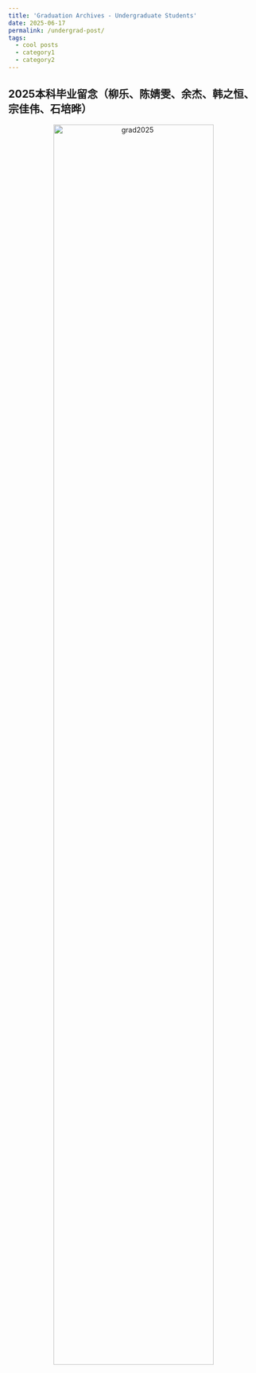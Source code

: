```yaml
---
title: 'Graduation Archives - Undergraduate Students'
date: 2025-06-17
permalink: /undergrad-post/
tags:
  - cool posts
  - category1
  - category2
---
```



## 2025本科毕业留念（柳乐、陈婧雯、余杰、韩之恒、宗佳伟、石培晔）
<div style="text-align: center">
    <img src="../images/graduation/2025undergrad.jpg"  alt="grad2025" width="80%" height="auto"/>
</div>
